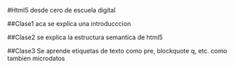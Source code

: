 
#Html5 desde cero de escuela digital

##Clase1
aca se explica una introducccion 

##Clase2
se explica la estructura semantica de html5

##Clase3
Se aprende etiquetas de texto como pre, blockquote
q, etc. como tambien microdatos